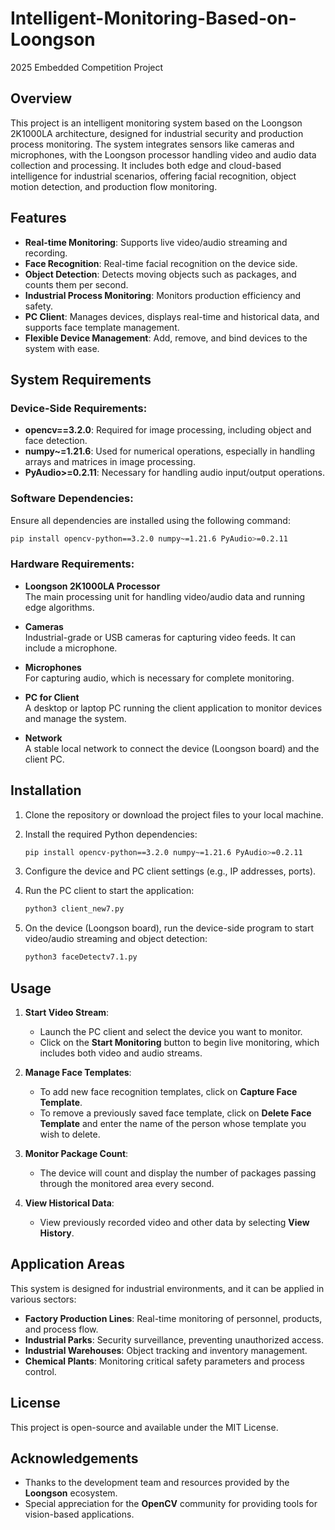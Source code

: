 # Intelligent-Monitoring-Based-on-Loongson
2025 Embedded Competition Project


## Overview
This project is an intelligent monitoring system based on the Loongson 2K1000LA architecture, designed for industrial security and production process monitoring. The system integrates sensors like cameras and microphones, with the Loongson processor handling video and audio data collection and processing. It includes both edge and cloud-based intelligence for industrial scenarios, offering facial recognition, object motion detection, and production flow monitoring.


## Features
- **Real-time Monitoring**: Supports live video/audio streaming and recording.
- **Face Recognition**: Real-time facial recognition on the device side.
- **Object Detection**: Detects moving objects such as packages, and counts them per second.
- **Industrial Process Monitoring**: Monitors production efficiency and safety.
- **PC Client**: Manages devices, displays real-time and historical data, and supports face template management.
- **Flexible Device Management**: Add, remove, and bind devices to the system with ease.


## System Requirements

### Device-Side Requirements:
- **opencv==3.2.0**: Required for image processing, including object and face detection.
- **numpy~=1.21.6**: Used for numerical operations, especially in handling arrays and matrices in image processing.
- **PyAudio>=0.2.11**: Necessary for handling audio input/output operations.

### Software Dependencies:
Ensure all dependencies are installed using the following command:
```bash
pip install opencv-python==3.2.0 numpy~=1.21.6 PyAudio>=0.2.11
```

### Hardware Requirements:
- **Loongson 2K1000LA Processor**  
  The main processing unit for handling video/audio data and running edge algorithms.

- **Cameras**  
  Industrial-grade or USB cameras for capturing video feeds. It can include a microphone.

- **Microphones**  
  For capturing audio, which is necessary for complete monitoring.

- **PC for Client**  
  A desktop or laptop PC running the client application to monitor devices and manage the system.

- **Network**  
  A stable local network to connect the device (Loongson board) and the client PC.


## Installation
1. Clone the repository or download the project files to your local machine.

2. Install the required Python dependencies:
   ```bash
   pip install opencv-python==3.2.0 numpy~=1.21.6 PyAudio>=0.2.11
   ```
  
3. Configure the device and PC client settings (e.g., IP addresses, ports).

4. Run the PC client to start the application:
   ```bash
   python3 client_new7.py
   ```

5. On the device (Loongson board), run the device-side program to start video/audio streaming and object detection:
   ```bash
   python3 faceDetectv7.1.py
   ```


## Usage

1. **Start Video Stream**: 
   - Launch the PC client and select the device you want to monitor.
   - Click on the **Start Monitoring** button to begin live monitoring, which includes both video and audio streams.
   
2. **Manage Face Templates**:
   - To add new face recognition templates, click on **Capture Face Template**.
   - To remove a previously saved face template, click on **Delete Face Template** and enter the name of the person whose template you wish to delete.
   
3. **Monitor Package Count**:
   - The device will count and display the number of packages passing through the monitored area every second.

4. **View Historical Data**:
   - View previously recorded video and other data by selecting **View History**.


## Application Areas
This system is designed for industrial environments, and it can be applied in various sectors:
- **Factory Production Lines**: Real-time monitoring of personnel, products, and process flow.
- **Industrial Parks**: Security surveillance, preventing unauthorized access.
- **Industrial Warehouses**: Object tracking and inventory management.
- **Chemical Plants**: Monitoring critical safety parameters and process control.


## License
This project is open-source and available under the MIT License.


## Acknowledgements
- Thanks to the development team and resources provided by the **Loongson** ecosystem.
- Special appreciation for the **OpenCV** community for providing tools for vision-based applications.

